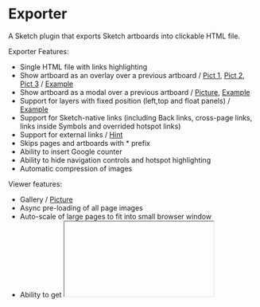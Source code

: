 # Exporter

A Sketch plugin that exports Sketch artboards into clickable HTML file. 

Exporter Features:
- Single HTML file with links highlighting
- Show artboard as an overlay over a previous artboard / [Pict 1](https://raw.githubusercontent.com/MaxBazarov/exporter/master/tests/FixedLayers/Overlay1.png), [Pict 2](https://raw.githubusercontent.com/MaxBazarov/exporter/master/tests/FixedLayers/Overlay2.png), [Pict 3](https://raw.githubusercontent.com/MaxBazarov/exporter/master/tests/FixedLayers/Overlay3.png) / [Example](https://github.com/MaxBazarov/exporter/tree/master/tests/FixedLayers)
- Show artboard as a modal over a previous artboard  / [Picture](https://github.com/MaxBazarov/exporter/raw/master/tests/Pictures/Link-ModalArtboard.png), [Example](https://github.com/MaxBazarov/exporter/raw/master/tests/Link-ModalArtboard.sketch)
- Support for layers with fixed position (left,top and float panels) / [Example](https://github.com/MaxBazarov/exporter/tree/master/tests/FixedLayers)
- Support for Sketch-native links (including Back links, cross-page links, links inside Symbols and overrided hotspot links)
- Support for external links / [Hint](https://github.com/MaxBazarov/exporter/blob/master/Hints.md#hint2)
- Skips pages and artboards with * prefix 
- Ability to insert Google counter
- Ability to hide navigation controls and hotspot highlighting
- Automatic compression of images

Viewer features:
- Gallery / [Picture](https://github.com/MaxBazarov/exporter/raw/master/tests/Pictures/Gallery.png)
- Async pre-loading of all page images
- Auto-scale of large pages to fit into small browser window
- Ability to get <iframe> code to embed you prototypes into external web pages (with special UI) or get lightweight code with just <a href...><img...></a/>
- Page layout viewer (if it was enabled for a page)
- [NEW] Element Inspector to see symbols, styles and design tokens(requires integration with Design System plugin) ([Picture](https://raw.githubusercontent.com/MaxBazarov/exporter/master/tests/Link-ModalArtboard/Screenshot.png))

Publisher features:
- Increasing of version counter and injecting it into HTML
- Publishing to external site by SFTP

Run from command line:
- Export HTML from command line / [Hint](https://github.com/MaxBazarov/exporter/blob/master/Hints.md#hint4)

[Change Log](https://github.com/MaxBazarov/exporter/blob/master/CHANGELOG.md)

Please send your feedback and requests to max@bazarov.ru

## Screenshots
Commands:

<img width="20%" src="https://raw.githubusercontent.com/MaxBazarov/exporter/master/tests/Pictures/Menu.png"/><img width="40%" src="https://raw.githubusercontent.com/MaxBazarov/exporter/master/tests/Pictures/Export-Dialog.png"/><img width="40%" src="https://github.com/MaxBazarov/exporter/blob/master/tests/Pictures/Publish-Dialog.png?raw=true"/>

Settings: 

<img width="40%" src="https://raw.githubusercontent.com/MaxBazarov/exporter/master/tests/Pictures/Layer-Dialog.png"/><img width="40%" src="https://raw.githubusercontent.com/MaxBazarov/exporter/master/tests/Pictures/Artboard-Dialog.png"/><img width="40%" src="https://raw.githubusercontent.com/MaxBazarov/exporter/master/tests/Pictures/Document-Dialog.png"/><img width="40%" src="https://raw.githubusercontent.com/MaxBazarov/exporter/master/tests/Pictures/Plugin-Dialog.png"/>

Viewer - Show symbols (and design tokens):

<img width="40%" src="https://raw.githubusercontent.com/MaxBazarov/exporter/master/tests/Show Symbols/screenshot.png"/>

## Installation

To install, [download the zip file](https://github.com/MaxBazarov/exporter/raw/master/Exporter.sketchplugin.zip) and double-click on `Exporter.sketchplugin`. The commands will show up under `Plugins > Exporter`. 

## Usage

You can use Sketch-native links or add links to external sites. When you're finished adding these you can generate a HTML website of the all document pages by selecting `Export to HTML`. The generated files can then be uploaded to a server so you can show it to your clients. 

### Retina Images
 
By default it will show 2x images for high pixel density screens. To turn this off uncheck `Export retina images` in Settings and re-export the page.
